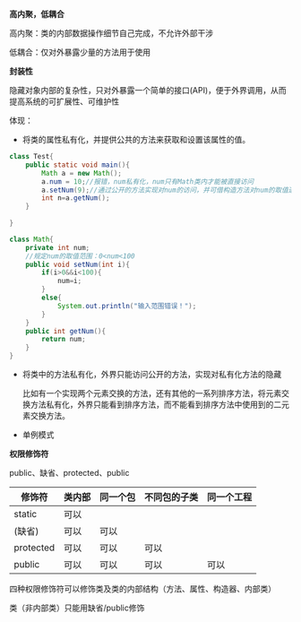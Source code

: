 **高内聚，低耦合**

高内聚：类的内部数据操作细节自己完成，不允许外部干涉

低耦合：仅对外暴露少量的方法用于使用

**封装性**

隐藏对象内部的复杂性，只对外暴露一个简单的接口(API)，便于外界调用，从而提高系统的可扩展性、可维护性 

体现：

- 将类的属性私有化，并提供公共的方法来获取和设置该属性的值。


```java
class Test{
    public static void main(){
        Math a = new Math();
        a.num = 10;//报错，num私有化，num只有Math类内才能被直接访问
        a.setNum(9);//通过公开的方法实现对num的访问，并可借构造方法对num的取值进行限制
        int n=a.getNum();
    }
    
}

class Math{
    private int num;
    //规定num的取值范围：0<num<100
    public void setNum(int i){
        if(i>0&&i<100){
            num=i;
        }
        else{
            System.out.println("输入范围错误！");
        }
    }
    public int getNum(){
        return num;
    }
}
```

- 将类中的方法私有化，外界只能访问公开的方法，实现对私有化方法的隐藏

  比如有一个实现两个元素交换的方法，还有其他的一系列排序方法，将元素交换方法私有化，外界只能看到排序方法，而不能看到排序方法中使用到的二元素交换方法。

- 单例模式

**权限修饰符**

public、缺省、protected、public

| 修饰符    | 类内部 | 同一个包 | 不同包的子类 | 同一个工程 |
| --------- | ------ | -------- | ------------ | ---------- |
| static    | 可以   |          |              |            |
| (缺省)    | 可以   | 可以     |              |            |
| protected | 可以   | 可以     | 可以         |            |
| public    | 可以   | 可以     | 可以         | 可以       |

四种权限修饰符可以修饰类及类的内部结构（方法、属性、构造器、内部类）  

类（非内部类）只能用缺省/public修饰 

